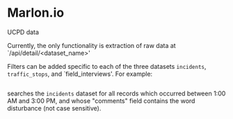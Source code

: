 # Marlon.io
UCPD data

Currently, the only functionality is extraction of raw data at `/api/detail/<dataset_name>'

Filters can be added specific to each of the three datasets `incidents`, `traffic_stops`, and `field_interviews'. For example:
```/api/detail/incidents?time1=010000&time2=150000&comments=disturbance
```
searches the `incidents` dataset for all records which occurred between 1:00 AM and 3:00 PM, and whose "comments" field contains the word disturbance (not case sensitive).

